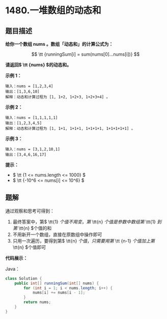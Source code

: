 # 1480.一堆数组的动态和




## 题目描述



**给你一个数组 nums 。数组「动态和」的计算公式为：**

$$ \tt {runningSum[i] = sum(nums[0]…nums[i])} $$

**请返回$ \tt {nums} $的动态和。**



**示例 1：**

```
输入：nums = [1,2,3,4]
输出：[1,3,6,10]
解释：动态和计算过程为 [1, 1+2, 1+2+3, 1+2+3+4] 。
```

**示例 2：**

```
输入：nums = [1,1,1,1,1]
输出：[1,2,3,4,5]
解释：动态和计算过程为 [1, 1+1, 1+1+1, 1+1+1+1, 1+1+1+1+1] 。
```

**示例 3：**

```
输入：nums = [3,1,2,10,1]
输出：[3,4,6,16,17]
```

**提示：**

- $ \tt {1 <= nums.length <= 1000} $
- $ \tt {-10^6 <= nums[i] <= 10^6} $



## 题解

通过观察和思考可得到：

1. 最终答案中，第$ \tt{1} $个值不用变，第$ \tt{n} $个值是参数中数组第$ \tt{1} $到第$ \tt{n} $个值的和
2. 不用新开一个数组，直接在原数组中操作即可
3. 只用一次遍历，要得到第$ \tt{n} $个值，只需要用第$ \tt {n-1} $个值加上第$ \tt{n} $个值即可



**代码展示：**

Java：

```java
class Solution {
    public int[] runningSum(int[] nums) {
        for (int i = 1; i < nums.length; i++) {
            nums[i] += nums[i - 1];
        }
        return nums;
    }
}
```

